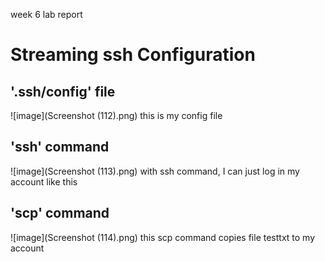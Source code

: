 week 6 lab report

# Streaming ssh Configuration

## '.ssh/config' file
![image](Screenshot (112).png)
this is my config file
## 'ssh' command
![image](Screenshot (113).png)
with ssh command, I can just log in my account like this 
## 'scp' command
![image](Screenshot (114).png)
this scp command copies file testtxt to my account
